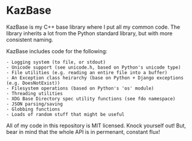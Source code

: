# KazBase

KazBase is my C++ base library where I put all my common code. The library inherits a lot from the Python standard library, but with more consistent naming.

KazBase includes code for the following:
    
    - Logging system (to file, or stdout)
    - Unicode support (see unicode.h, based on Python's unicode type)
    - File utilities (e.g. reading an entire file into a buffer)
    - An Exception class heirarchy (base on Python + Django exceptions (e.g. DoesNotExist))
    - Filesystem operations (based on Python's 'os' module)
    - Threading utilities
    - XDG Base Directory spec utility functions (see fdo namespace)
    - JSON parsing/saving
    - Globbing functions
    - Loads of random stuff that might be useful

All of my code in this repository is MIT licensed. Knock yourself out! But, bear in mind that the whole API is in permenant, constant flux!


